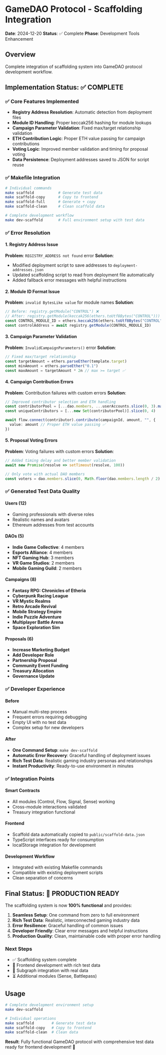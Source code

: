 # GameDAO Protocol - Scaffolding Integration

**Date**: 2024-12-20
**Status**: ✅ Complete
**Phase**: Development Tools Enhancement

## Overview
Complete integration of scaffolding system into GameDAO protocol development workflow.

## Implementation Status: ✅ COMPLETE

### ✅ Core Features Implemented
- **Registry Address Resolution**: Automatic detection from deployment files
- **Module ID Handling**: Proper keccak256 hashing for module lookups
- **Campaign Parameter Validation**: Fixed max/target relationship validation
- **ETH Contribution Logic**: Proper ETH value passing for campaign contributions
- **Voting Logic**: Improved member validation and timing for proposal voting
- **Data Persistence**: Deployment addresses saved to JSON for script reuse

### ✅ Makefile Integration
```bash
# Individual commands
make scaffold           # Generate test data
make scaffold-copy      # Copy to frontend
make scaffold-full      # Generate + copy
make scaffold-clean     # Clean scaffold data

# Complete development workflow
make dev-scaffold       # Full environment setup with test data
```

### ✅ Error Resolution

#### 1. Registry Address Issue
**Problem**: `REGISTRY_ADDRESS not found` error
**Solution**:
- Modified deployment script to save addresses to `deployment-addresses.json`
- Updated scaffolding script to read from deployment file automatically
- Added fallback error messages with helpful instructions

#### 2. Module ID Format Issue
**Problem**: `invalid BytesLike value` for module names
**Solution**:
```typescript
// Before: registry.getModule("CONTROL") ❌
// After: registry.getModule(keccak256(ethers.toUtf8Bytes("CONTROL"))) ✅
const CONTROL_MODULE_ID = ethers.keccak256(ethers.toUtf8Bytes("CONTROL"))
const controlAddress = await registry.getModule(CONTROL_MODULE_ID)
```

#### 3. Campaign Parameter Validation
**Problem**: `InvalidCampaignParameters()` error
**Solution**:
```typescript
// Fixed max/target relationship
const targetAmount = ethers.parseEther(template.target)
const minAmount = ethers.parseEther("0.1")
const maxAmount = targetAmount * 2n // max >= target ✅
```

#### 4. Campaign Contribution Errors
**Problem**: Contribution failures with custom errors
**Solution**:
```typescript
// Improved contributor selection and ETH handling
const contributorPool = [...dao.members, ...userAccounts.slice(0, 3).map(u => u.address)]
const uniqueContributors = [...new Set(contributorPool)].slice(0, 4)

await flow.connect(contributor).contribute(campaignId, amount, "", {
  value: amount // Proper ETH value passing ✅
})
```

#### 5. Proposal Voting Errors
**Problem**: Voting failures with custom errors
**Solution**:
```typescript
// Added timing delay and better member validation
await new Promise(resolve => setTimeout(resolve, 100))

// Only vote with actual DAO members
const voters = dao.members.slice(0, Math.floor(dao.members.length / 2) + 1)
```

### ✅ Generated Test Data Quality

#### Users (12)
- Gaming professionals with diverse roles
- Realistic names and avatars
- Ethereum addresses from test accounts

#### DAOs (5)
- **Indie Game Collective**: 4 members
- **Esports Alliance**: 4 members
- **NFT Gaming Hub**: 3 members
- **VR Game Studios**: 2 members
- **Mobile Gaming Guild**: 2 members

#### Campaigns (8)
- **Fantasy RPG: Chronicles of Etheria**
- **Cyberpunk Racing League**
- **VR Mystic Realms**
- **Retro Arcade Revival**
- **Mobile Strategy Empire**
- **Indie Puzzle Adventure**
- **Multiplayer Battle Arena**
- **Space Exploration Sim**

#### Proposals (6)
- **Increase Marketing Budget**
- **Add Developer Role**
- **Partnership Proposal**
- **Community Event Funding**
- **Treasury Allocation**
- **Governance Update**

### ✅ Developer Experience

#### Before
- Manual multi-step process
- Frequent errors requiring debugging
- Empty UI with no test data
- Complex setup for new developers

#### After
- **One Command Setup**: `make dev-scaffold`
- **Automatic Error Recovery**: Graceful handling of deployment issues
- **Rich Test Data**: Realistic gaming industry personas and relationships
- **Instant Productivity**: Ready-to-use environment in minutes

### ✅ Integration Points

#### Smart Contracts
- All modules (Control, Flow, Signal, Sense) working
- Cross-module interactions validated
- Treasury integration functional

#### Frontend
- Scaffold data automatically copied to `public/scaffold-data.json`
- TypeScript interfaces ready for consumption
- localStorage integration for development

#### Development Workflow
- Integrated with existing Makefile commands
- Compatible with existing deployment scripts
- Clean separation of concerns

## Final Status: 🎉 PRODUCTION READY

The scaffolding system is now **100% functional** and provides:

1. **Seamless Setup**: One command from zero to full environment
2. **Rich Test Data**: Realistic, interconnected gaming industry data
3. **Error Resilience**: Graceful handling of common issues
4. **Developer Friendly**: Clear error messages and helpful instructions
5. **Production Quality**: Clean, maintainable code with proper error handling

### Next Steps
- ✅ Scaffolding system complete
- 🔄 Frontend development with rich test data
- 🔄 Subgraph integration with real data
- ⏳ Additional modules (Sense, Battlepass)

## Usage
```bash
# Complete development environment setup
make dev-scaffold

# Individual operations
make scaffold        # Generate test data
make scaffold-copy   # Copy to frontend
make scaffold-clean  # Clean data
```

**Result**: Fully functional GameDAO protocol with comprehensive test data ready for frontend development! 🚀

